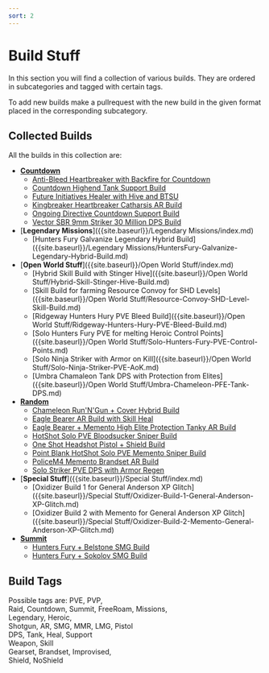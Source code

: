 ```yaml
---
sort: 2
---
```

# Build Stuff
In this section you will find a collection of various builds.
They are ordered in subcategories and tagged with certain tags.

To add new builds make a pullrequest with the new build in the given format placed in the corresponding subcategory.

## Collected Builds
All the builds in this collection are:
- [**Countdown**]({{site.baseurl}}/Countdown/index.md)
  - [Anti-Bleed Heartbreaker with Backfire for Countdown]({{site.baseurl}}/Countdown/Backfire-Heartbreaker-Anti-Bleed-Countdown-Build.md)
  - [Countdown Highend Tank Support Build]({{site.baseurl}}/Countdown/Countdown-Highend-Tank-Support-Build.md)
  - [Future Initiatives Healer with Hive and BTSU]({{site.baseurl}}/Countdown/Future-Initiative-Hive-Healer.md)
  - [Kingbreaker Heartbreaker Catharsis AR Build]({{site.baseurl}}/Countdown/Kingbreaker-Heartbreaker-Catharsis.md)
  - [Ongoing Directive Countdown Support Build]({{site.baseurl}}/Countdown/Ongoing-Directive-Countdown-Support-Build.md)
  - [Vector SBR 9mm Striker 30 Million DPS Build]({{site.baseurl}}/Countdown/Vector-Striker-30Mill-DPS.md)
- [**Legendary Missions**]({{site.baseurl}}/Legendary Missions/index.md)
  - [Hunters Fury Galvanize Legendary Hybrid Build]({{site.baseurl}}/Legendary Missions/HuntersFury-Galvanize-Legendary-Hybrid-Build.md)
- [**Open World Stuff**]({{site.baseurl}}/Open World Stuff/index.md)
  - [Hybrid Skill Build with Stinger Hive]({{site.baseurl}}/Open World Stuff/Hybrid-Skill-Stinger-Hive-Build.md)
  - [Skill Build for farming Resource Convoy for SHD Levels]({{site.baseurl}}/Open World Stuff/Resource-Convoy-SHD-Level-Skill-Build.md)
  - [Ridgeway Hunters Hury PVE Bleed Build]({{site.baseurl}}/Open World Stuff/Ridgeway-Hunters-Hury-PVE-Bleed-Build.md)
  - [Solo Hunters Fury PVE for melting Heroic Control Points]({{site.baseurl}}/Open World Stuff/Solo-Hunters-Fury-PVE-Control-Points.md)
  - [Solo Ninja Striker with Armor on Kill]({{site.baseurl}}/Open World Stuff/Solo-Ninja-Striker-PVE-AoK.md)
  - [Umbra Chamaleon Tank DPS with Protection from Elites]({{site.baseurl}}/Open World Stuff/Umbra-Chameleon-PFE-Tank-DPS.md)
- [**Random**]({{site.baseurl}}/Random/index.md)
  - [Chameleon Run'N'Gun + Cover Hybrid Build]({{site.baseurl}}/Random/Chameleon-AR-RunNGun-Cover-Hybrid-Build.md)
  - [Eagle Bearer AR Build with Skill Heal]({{site.baseurl}}/Random/Eagle-Bearer-AR-Build-with-Skill-Heal.md)
  - [Eagle Bearer + Memento High Elite Protection Tanky AR Build]({{site.baseurl}}/Random/Eagle-Bearer-Memento-High-Elite-Protection-Tanky-AR.md)
  - [HotShot Solo PVE Bloodsucker Sniper Build]({{site.baseurl}}/Random/HotShot-Solo-PVE-Bloodsucker-Sniper.md)
  - [One Shot Headshot Pistol + Shield Build]({{site.baseurl}}/Random/One-Shot-Headshot-Pistol-Shield-Build.md)
  - [Point Blank HotShot Solo PVE Memento Sniper Build]({{site.baseurl}}/Random/Point-Blank-HotShot-Solo-PVE-Memento-Sniper.md)
  - [PoliceM4 Memento Brandset AR Build]({{site.baseurl}}/Random/Police-M4-Memento-Brandset.md)
  - [Solo Striker PVE DPS with Armor Regen]({{site.baseurl}}/Random/Solo-Striker-PVE-DPS-Armor-Regen.md)
- [**Special Stuff**]({{site.baseurl}}/Special Stuff/index.md)
  - [Oxidizer Build 1 for General Anderson XP Glitch]({{site.baseurl}}/Special Stuff/Oxidizer-Build-1-General-Anderson-XP-Glitch.md)
  - [Oxidizer Build 2 with Memento for General Anderson XP Glitch]({{site.baseurl}}/Special Stuff/Oxidizer-Build-2-Memento-General-Anderson-XP-Glitch.md)
- [**Summit**]({{site.baseurl}}/Summit/index.md)
  - [Hunters Fury + Belstone SMG Build]({{site.baseurl}}/Summit/HuntersFury-SMG-Belstone.md)
  - [Hunters Fury + Sokolov SMG Build]({{site.baseurl}}/Summit/HuntersFury-SMG-Sokolov.md)

## Build Tags
Possible tags are:
PVE, PVP,  
Raid, Countdown, Summit, FreeRoam, Missions,  
Legendary, Heroic,  
Shotgun, AR, SMG, MMR, LMG, Pistol  
DPS, Tank, Heal, Support  
Weapon, Skill  
Gearset, Brandset, Improvised,  
Shield, NoShield

